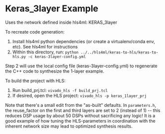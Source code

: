 # Keras_3layer Example

Uses the network defined inside hls4ml: KERAS_3layer

To recreate code generation:

1. Install hls4ml python dependencies (or create a virtualenv/conda env, etc). See hls4ml for instructions
2. Within this directory, run: `python ../../hls4ml/keras-to-hls/keras-to-hls.py -c keras-3layer-config.yml`

Step 2 will use the local config file (keras-3layer-config.yml) to regenerate the C++ code to synthesize the 1-layer example.

To build the project with HLS:

1. Run build_prj.tcl: `vivado_hls -f build_prj.tcl`
2. If desired, open the HLS project: `vivado_hls -p keras_1layer_prj`

Note that there's a small edit from the "as-built" defaults. In `parameters.h`, the
reuse_factor on the first and third layers are set to 2 (instead of 1) -- this reduces
DSP usage by about 50 DSPs without sacrificing any logic! It is a good example of how
tuning the HLS-parameters in coordination with the inherent network size
may lead to optimized synthesis results.
